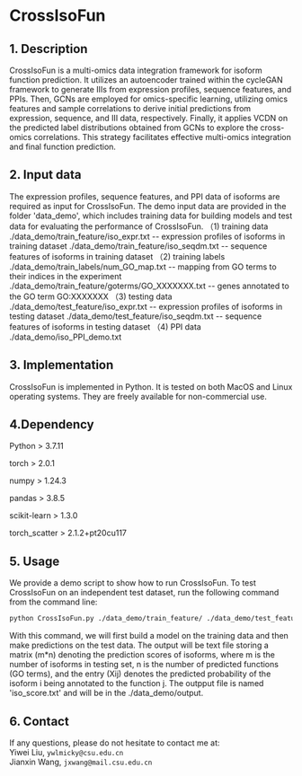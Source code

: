 # CrossIsoFun
## 1. Description
CrossIsoFun is a multi-omics data integration framework for isoform function prediction. It utilizes an autoencoder trained within the cycleGAN framework to generate IIIs from expression profiles, sequence features, and PPIs. Then, GCNs are employed for omics-specific learning, utilizing omics features and sample correlations to derive initial predictions from expression, sequence, and III data, respectively. Finally, it applies VCDN on the predicted label distributions obtained from GCNs to explore the cross-omics correlations. This strategy facilitates effective multi-omics integration and final function prediction. 


## 2. Input data
The expression profiles, sequence features, and PPI data of isoforms are required as input for CrossIsoFun. The demo input data are provided in the folder 'data_demo', which includes training data for building models and test data for evaluating the performance of CrossIsoFun.
（1) training data
    ./data_demo/train_feature/iso_expr.txt -- expression profiles of isoforms in training dataset
    ./data_demo/train_feature/iso_seqdm.txt -- sequence features of isoforms in training dataset
（2) training labels
    ./data_demo/train_labels/num_GO_map.txt -- mapping from GO terms to their indices in the experiment
    ./data_demo/train_feature/goterms/GO_XXXXXXX.txt -- genes annotated to the GO term GO:XXXXXXX 
（3) testing data
    ./data_demo/test_feature/iso_expr.txt -- expression profiles of isoforms in testing dataset
    ./data_demo/test_feature/iso_seqdm.txt -- sequence features of isoforms in testing dataset
（4) PPI data
    ./data_demo/iso_PPI_demo.txt

## 3. Implementation
CrossIsoFun is implemented in Python. It is tested on both MacOS and Linux operating systems. They are freely available for non-commercial use.


## 4.Dependency

Python > 3.7.11

torch > 2.0.1

numpy > 1.24.3

pandas > 3.8.5

scikit-learn > 1.3.0

torch_scatter > 2.1.2+pt20cu117

## 5. Usage
We provide a demo script to show how to run CrossIsoFun. To test CrossIsoFun on an independent test dataset, run the following command from the command line:

```bash
python CrossIsoFun.py ./data_demo/train_feature/ ./data_demo/test_feature/ ./data_demo/train_label_folder
```

With this command, we will first build a model on the training data and then make predictions on the test data. 
The output will be text file storing a matrix (m*n) denoting the prediction scores of isoforms, where m is the number of isoforms in testing set,
n is the number of predicted functions (GO terms), and the entry (Xij) denotes the predicted probability of the isoform i being annotated to the function j.
The outpput file is named 'iso_score.txt' and will be in the ./data_demo/output.


## 6. Contact
If any questions, please do not hesitate to contact me at:
<br>
Yiwei Liu, `ywlmicky@csu.edu.cn`
<br>
Jianxin Wang, `jxwang@mail.csu.edu.cn`
